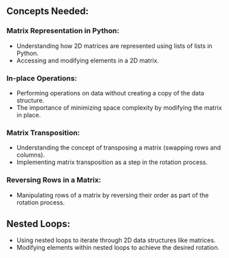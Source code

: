 ## Concepts Needed:
### Matrix Representation in Python:

* Understanding how 2D matrices are represented using lists of lists in Python.
* Accessing and modifying elements in a 2D matrix.
### In-place Operations:

* Performing operations on data without creating a copy of the data structure.
* The importance of minimizing space complexity by modifying the matrix in place.
### Matrix Transposition:

* Understanding the concept of transposing a matrix (swapping rows and columns).
* Implementing matrix transposition as a step in the rotation process.
### Reversing Rows in a Matrix:

* Manipulating rows of a matrix by reversing their order as part of the rotation process.
## Nested Loops:

* Using nested loops to iterate through 2D data structures like matrices.
* Modifying elements within nested loops to achieve the desired rotation.
